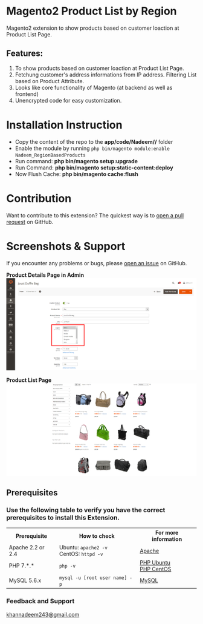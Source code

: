 # Magento2 Product List by Region
Magento2 extension to show products based on customer loaction at Product List Page.

## Features:
1. To show products based on customer loaction at Product List Page.
2. Fetchung customer's address informations from IP address. Filtering List based on Product Attribute.
2. Looks like core functionality of Magento (at backend as well as frontend)
3. Unencrypted code for easy customization.

# Installation Instruction

* Copy the content of the repo to the <b>app/code/Nadeem//</b> folder
* Enable the module by running `php bin/magento module:enable Nadeem_RegionBasedProducts`
* Run command:
<b>php bin/magento setup:upgrade</b>
* Run Command:
<b>php bin/magento setup:static-content:deploy</b>
* Now Flush Cache: <b>php bin/magento cache:flush</b>

# Contribution

Want to contribute to this extension? The quickest way is to <a href="https://help.github.com/articles/about-pull-requests/">open a pull request</a> on GitHub.

# Screenshots & Support

If you encounter any problems or bugs, please <a href="https://github.com/mageprince/magento2-prevent-add-to-cart/issues">open an issue</a> on GitHub.

<b>Product Details Page in Admin</b>
![ScreenShot](https://github.com/inadeemkhan/magento2-images/blob/master/RBP-Admin-2.png)

<b>Product List Page</b>
![ScreenShot](https://github.com/inadeemkhan/magento2-images/blob/master/RBP-Admin.png)

## Prerequisites

### Use the following table to verify you have the correct prerequisites to install this Extension.
<table>
	<tbody>
		<tr>
			<th>Prerequisite</th>
			<th>How to check</th>
			<th>For more information</th>
		</tr>
	<tr>
		<td>Apache 2.2 or 2.4</td>
		<td>Ubuntu: <code>apache2 -v</code><br>
		CentOS: <code>httpd -v</code></td>
		<td><a href="https://devdocs.magento.com/guides/v2.2/install-gde/prereq/apache.html">Apache</a></td>
	</tr>
	<tr>
		<td>PHP 7.*.*</td>
		<td><code>php -v</code></td>
		<td><a href="http://devdocs.magento.com/guides/v2.2/install-gde/prereq/php-ubuntu.html">PHP Ubuntu</a><br><a href="http://devdocs.magento.com/guides/v2.2/install-gde/prereq/php-centos.html">PHP CentOS</a></td>
	</tr>
	<tr><td>MySQL 5.6.x</td>
	<td><code>mysql -u [root user name] -p</code></td>
	<td><a href="http://devdocs.magento.com/guides/v2.2/install-gde/prereq/mysql.html">MySQL</a></td>
	</tr>
</tbody>
</table>

### Feedback and Support 

<a href="mailto:khannadeem243@gmail.com">khannadeem243@gmail.com</a>
